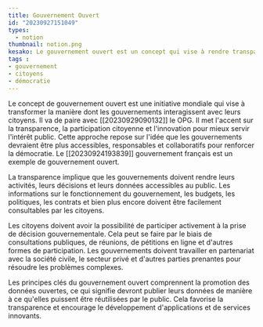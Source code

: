 ```yaml
---
title: Gouvernement Ouvert
id: "20230927151049"
types:
  - notion
thumbnail: notion.png
kesako: Le gouvernement ouvert est un concept qui vise à rendre transparent toutes leurs actions et ainsi être plus proche des citoyens.
tags :
- gouvernement
- citoyens
- démocratie
---
```


Le concept de gouvernement ouvert est une initiative mondiale qui vise à transformer la manière dont les gouvernements interagissent avec leurs citoyens. Il va de paire avec [[20230929090132]] le OPG. Il met l'accent sur la transparence, la participation citoyenne et l'innovation pour mieux servir l'intérêt public. Cette approche repose sur l'idée que les gouvernements devraient être plus accessibles, responsables et collaboratifs pour renforcer la démocratie.
Le [[20230924193839]] gouvernement français est un exemple de gouvernement ouvert.

La transparence implique que les gouvernements doivent rendre leurs activités, leurs décisions et leurs données accessibles au public. Les informations sur le fonctionnement du gouvernement, les budgets, les politiques, les contrats et bien plus encore doivent être facilement consultables par les citoyens.

Les citoyens doivent avoir la possibilité de participer activement à la prise de décision gouvernementale. Cela peut se faire par le biais de consultations publiques, de réunions, de pétitions en ligne et d'autres formes de participation.
Les gouvernements doivent travailler en partenariat avec la société civile, le secteur privé et d'autres parties prenantes pour résoudre les problèmes complexes.

Les principes clés du gouvernement ouvert comprennent la promotion des données ouvertes, ce qui signifie devront publier leurs données de manière à ce qu'elles puissent être réutilisées par le public. Cela favorise la transparence et encourage le développement d'applications et de services innovants.



